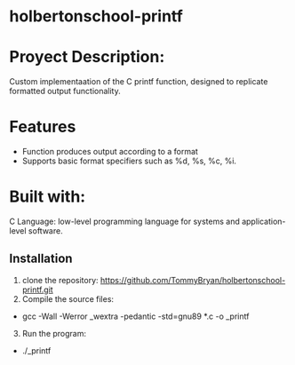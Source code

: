 # holbertonschool-printf
# Proyect Description:

Custom implementaation of the C printf function, designed to replicate formatted output functionality.

# Features
- Function produces output according to a format
- Supports basic format specifiers such as %d, %s, %c, %i.

# Built with:
C Language: low-level programming language for systems and application-level software.

## Installation
1. clone the repository: https://github.com/TommyBryan/holbertonschool-printf.git
2. Compile the source files:
- gcc -Wall -Werror _wextra -pedantic -std=gnu89 *.c -o _printf
3. Run the program:
- ./_printf
